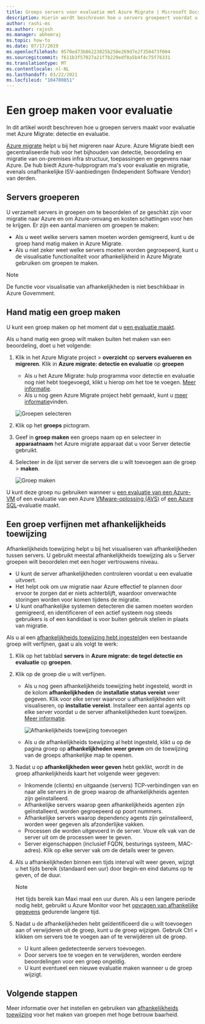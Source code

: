 ```yaml
---
title: Groeps servers voor evaluatie met Azure Migrate | Microsoft Docs
description: Hierin wordt beschreven hoe u servers groepeert voordat u een evaluatie uitvoert met de Azure Migrate-service.
author: rashi-ms
ms.author: rajosh
ms.manager: abhemraj
ms.topic: how-to
ms.date: 07/17/2019
ms.openlocfilehash: 0570ed73b86223025b250e269d7e2f358473f004
ms.sourcegitcommit: f611b3f57027a21f7b229edf8a5b4f4c75f76331
ms.translationtype: MT
ms.contentlocale: nl-NL
ms.lasthandoff: 03/22/2021
ms.locfileid: "104780851"
---
```

# <a name="create-a-group-for-assessment"></a>Een groep maken voor evaluatie

In dit artikel wordt beschreven hoe u groepen servers maakt voor evaluatie met Azure Migrate: detectie en evaluatie.

[Azure migrate](migrate-services-overview.md) helpt u bij het migreren naar Azure. Azure Migrate biedt een gecentraliseerde hub voor het bijhouden van detectie, beoordeling en migratie van on-premises infra structuur, toepassingen en gegevens naar Azure. De hub biedt Azure-hulpprogram ma's voor evaluatie en migratie, evenals onafhankelijke ISV-aanbiedingen (Independent Software Vendor) van derden. 

## <a name="grouping-servers"></a>Servers groeperen

U verzamelt servers in groepen om te beoordelen of ze geschikt zijn voor migratie naar Azure en om Azure-omvang en kosten schattingen voor hen te krijgen. Er zijn een aantal manieren om groepen te maken:

- Als u weet welke servers samen moeten worden gemigreerd, kunt u de groep hand matig maken in Azure Migrate.
- Als u niet zeker weet welke servers moeten worden gegroepeerd, kunt u de visualisatie functionaliteit voor afhankelijkheid in Azure Migrate gebruiken om groepen te maken. 

> [!NOTE]
> De functie voor visualisatie van afhankelijkheden is niet beschikbaar in Azure Government.

## <a name="create-a-group-manually"></a>Hand matig een groep maken

U kunt een groep maken op het moment dat u [een evaluatie maakt](how-to-create-assessment.md).

Als u hand matig een groep wilt maken buiten het maken van een beoordeling, doet u het volgende:

1. Klik in het Azure Migrate project > **overzicht** op **servers evalueren en migreren**. Klik in **Azure migrate: detectie en evaluatie** op **groepen**
    - Als u het Azure Migrate: hulp programma voor detectie en evaluatie nog niet hebt toegevoegd, klikt u hierop om het toe te voegen. [Meer informatie](how-to-assess.md).
    - Als u nog geen Azure Migrate project hebt gemaakt, kunt u [meer informatie](./create-manage-projects.md)vinden.

    ![Groepen selecteren](./media/how-to-create-a-group/select-groups.png)

2. Klik op het **groeps** pictogram.
3. Geef in **groep maken** een groeps naam op en selecteer in **apparaatnaam** het Azure migrate apparaat dat u voor Server detectie gebruikt.
4. Selecteer in de lijst server de servers die u wilt toevoegen aan de groep > **maken**.

    ![Groep maken](./media/how-to-create-a-group/create-group.png)

U kunt deze groep nu gebruiken wanneer u [een evaluatie van een Azure-VM](how-to-create-assessment.md) of een evaluatie van een Azure [VMware-oplossing (AVS)](how-to-create-azure-vmware-solution-assessment.md) of [een Azure SQL](how-to-create-azure-sql-assessment.md)-evaluatie maakt.

## <a name="refine-a-group-with-dependency-mapping"></a>Een groep verfijnen met afhankelijkheids toewijzing

Afhankelijkheids toewijzing helpt u bij het visualiseren van afhankelijkheden tussen servers. U gebruikt meestal afhankelijkheids toewijzing als u Server groepen wilt beoordelen met een hoger vertrouwens niveau.
- U kunt de server afhankelijkheden controleren voordat u een evaluatie uitvoert. 
- Het helpt ook om uw migratie naar Azure effectief te plannen door ervoor te zorgen dat er niets achterblijft, waardoor onverwachte storingen worden voor komen tijdens de migratie.
- U kunt onafhankelijke systemen detecteren die samen moeten worden gemigreerd, en identificeren of een actief systeem nog steeds gebruikers is of een kandidaat is voor buiten gebruik stellen in plaats van migratie.

Als u al een [afhankelijkheids toewijzing hebt ingesteld](how-to-create-group-machine-dependencies.md)en een bestaande groep wilt verfijnen, gaat u als volgt te werk:

1. Klik op het tabblad **servers** in **Azure migrate: de tegel detectie en evaluatie** op **groepen**.
2. Klik op de groep die u wilt verfijnen.
    - Als u nog geen afhankelijkheids toewijzing hebt ingesteld, wordt in de kolom **afhankelijkheden** de **installatie status vereist** weer gegeven. Klik voor elke server waarvoor u afhankelijkheden wilt visualiseren, op **installatie vereist**. Installeer een aantal agents op elke server voordat u de server afhankelijkheden kunt toewijzen. [Meer informatie](how-to-create-group-machine-dependencies.md).

        ![Afhankelijkheids toewijzing toevoegen](./media/how-to-create-a-group/add-dependency-mapping.png)

    - Als u de afhankelijkheids toewijzing al hebt ingesteld, klikt u op de pagina groep op **afhankelijkheden weer geven** om de toewijzing van de groeps afhankelijke map te openen.

3. Nadat u op **afhankelijkheden weer geven** hebt geklikt, wordt in de groep afhankelijkheids kaart het volgende weer gegeven:

    - Inkomende (clients) en uitgaande (servers) TCP-verbindingen van en naar alle servers in de groep waarop de afhankelijkheids agenten zijn geïnstalleerd.
    - Afhankelijke servers waarop geen afhankelijkheids agenten zijn geïnstalleerd, worden gegroepeerd op poort nummers.
    - Afhankelijke servers waarop dependency agents zijn geïnstalleerd, worden weer gegeven als afzonderlijke vakken.
    - Processen die worden uitgevoerd in de server. Vouw elk vak van de server uit om de processen weer te geven.
    - Server eigenschappen (inclusief FQDN, besturings systeem, MAC-adres). Klik op elke server vak om de details weer te geven.

4. Als u afhankelijkheden binnen een tijds interval wilt weer geven, wijzigt u het tijds bereik (standaard een uur) door begin-en eind datums op te geven, of de duur.

    > [!NOTE]
    > Het tijds bereik kan Maxi maal een uur duren. Als u een langere periode nodig hebt, gebruikt u Azure Monitor voor het [opvragen van afhankelijke gegevens](how-to-create-group-machine-dependencies.md) gedurende langere tijd.

5. Nadat u de afhankelijkheden hebt geïdentificeerd die u wilt toevoegen aan of verwijderen uit de groep, kunt u de groep wijzigen. Gebruik Ctrl + klikken om servers toe te voegen aan of te verwijderen uit de groep.

    - U kunt alleen gedetecteerde servers toevoegen.
    - Door servers toe te voegen en te verwijderen, worden eerdere beoordelingen voor een groep ongeldig.
    - U kunt eventueel een nieuwe evaluatie maken wanneer u de groep wijzigt.


## <a name="next-steps"></a>Volgende stappen

Meer informatie over het instellen en gebruiken van [afhankelijkheids toewijzing](how-to-create-group-machine-dependencies.md) voor het maken van groepen met hoge betrouw baarheid.